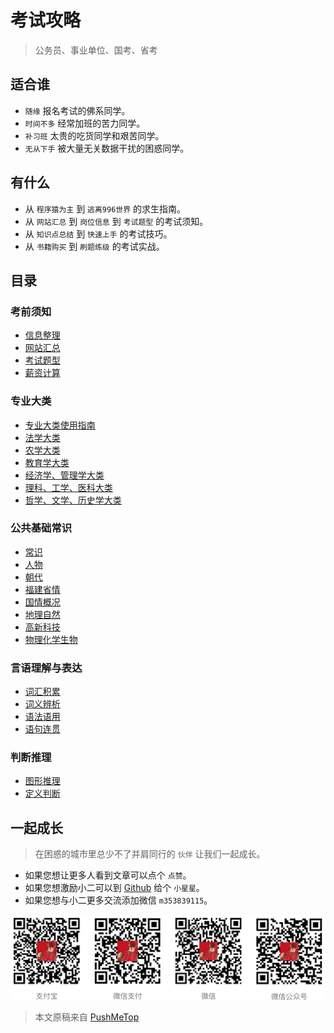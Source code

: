 # 考试攻略

> 公务员、事业单位、国考、省考

## 适合谁

* `随缘` 报名考试的佛系同学。
* `时间不多` 经常加班的苦力同学。
* `补习班` 太贵的吃货同学和艰苦同学。
* `无从下手` 被大量无关数据干扰的困惑同学。

## 有什么

* 从 `程序猿为主` 到 `逃离996世界` 的求生指南。
* 从 `网站汇总` 到 `岗位信息` 到 `考试题型` 的考试须知。
* 从 `知识点总结` 到 `快速上手` 的考试技巧。
* 从 `书籍购买` 到 `刷题练级` 的考试实战。

## 目录

### 考前须知

* [信息整理](/posts/考前须知/信息整理.md)
* [网站汇总](/posts/考前须知/网站汇总.md)
* [考试题型](/posts/考前须知/考试题型.md)
* [薪资计算](/posts/考前须知/薪资计算.md)

### 专业大类

* [专业大类使用指南](/posts/专业大类/专业大类使用指南.md)
* [法学大类](/posts/专业大类/法学大类.md)
* [农学大类](/posts/专业大类/农学大类.md)
* [教育学大类](/posts/专业大类/教育学大类.md)
* [经济学、管理学大类](/posts/专业大类/经济学、管理学大类.md)
* [理科、工学、医科大类](/posts/专业大类/理科、工学、医科大类.md)
* [哲学、文学、历史学大类](/posts/专业大类/哲学、文学、历史学大类.md)

### 公共基础常识

* [常识](/posts/公共基础知识/常识.md)
* [人物](/posts/公共基础知识/人物.md)
* [朝代](/posts/公共基础知识/朝代.md)
* [福建省情](/posts/公共基础知识/福建省情.md)
* [国情概况](/posts/公共基础知识/国情概况.md)
* [地理自然](/posts/公共基础知识/地理自然.md)
* [高新科技](/posts/公共基础知识/高新科技.md)
* [物理化学生物](/posts/公共基础知识/物理化学生物.md)

### 言语理解与表达

* [词汇积累](/posts/言语理解与表达/词汇积累.md)
* [词义辨析](/posts/言语理解与表达/词义辨析.md)
* [语法语用](/posts/言语理解与表达/语法语用.md)
* [语句连贯](/posts/言语理解与表达/语句连贯.md)

### 判断推理

* [图形推理](/posts/判断推理/图形推理.md)
* [定义判断](/posts/判断推理/定义判断.md)

## 一起成长

> 在困惑的城市里总少不了并肩同行的 `伙伴` 让我们一起成长。

* 如果您想让更多人看到文章可以点个 `点赞`。
* 如果您想激励小二可以到 [Github](https://github.com/pushmetop/civil-service-exam) 给个 `小星星`。
* 如果您想与小二更多交流添加微信 `m353839115`。

![捐助与联系](https://raw.githubusercontent.com/pushmetop/resource/master/donate/donate.png)

> 本文原稿来自 [PushMeTop](https://github.com/pushmetop/civil-service-exam)